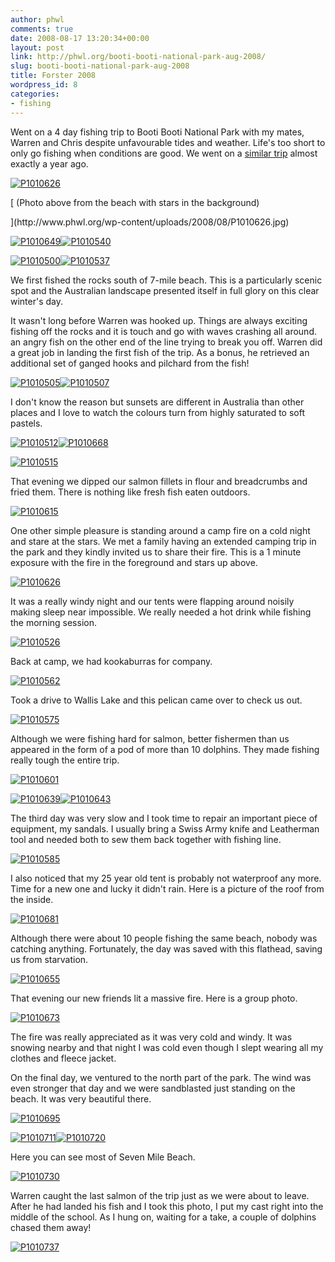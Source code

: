 ```yaml
---
author: phwl
comments: true
date: 2008-08-17 13:20:34+00:00
layout: post
link: http://phwl.org/booti-booti-national-park-aug-2008/
slug: booti-booti-national-park-aug-2008
title: Forster 2008
wordpress_id: 8
categories:
- fishing
---
```


Went on a 4 day fishing trip to Booti Booti National Park with my mates, Warren and Chris despite unfavourable tides and weather. Life's too short to only go fishing when conditions are good. We went on a [similar trip](http://www.phwl.org/forster/) almost exactly a year ago.

[![P1010626](http://www.phwl.org/wp-content/uploads/2008/08/P1010626.jpg)](http://www.phwl.org/wp-content/uploads/2008/08/P1010626.jpg)

[ (Photo above from the beach with stars in the background)
<!-- more -->](http://www.phwl.org/wp-content/uploads/2008/08/P1010626.jpg)

[![P1010649](http://www.phwl.org/wp-content/uploads/2008/08/P1010649.jpg)](http://www.phwl.org/wp-content/uploads/2008/08/P1010649.jpg)[![P1010540](http://www.phwl.org/wp-content/uploads/2008/08/P1010540.jpg)](http://www.phwl.org/wp-content/uploads/2008/08/P1010540.jpg)

[![P1010500](http://www.phwl.org/wp-content/uploads/2008/08/P1010500.jpg)](http://www.phwl.org/wp-content/uploads/2008/08/P1010500.jpg)[![P1010537](http://www.phwl.org/wp-content/uploads/2008/08/P1010537.jpg)](http://www.phwl.org/wp-content/uploads/2008/08/P1010537.jpg)

We first fished the rocks south of 7-mile beach. This is a particularly scenic spot and the Australian landscape presented itself in full glory on this clear winter's day.

It wasn't long before Warren was hooked up. Things are always exciting fishing off the rocks and it is touch and go with waves crashing all around. an angry fish on the other end of the line trying to break you off. Warren did a great job in landing the first fish of the trip. As a bonus, he retrieved an additional set of ganged hooks and pilchard from the fish!

[![P1010505](http://www.phwl.org/wp-content/uploads/2008/08/P1010505.jpg)](http://www.phwl.org/wp-content/uploads/2008/08/P1010505.jpg)[![P1010507](http://www.phwl.org/wp-content/uploads/2008/08/P1010507.jpg)](http://www.phwl.org/wp-content/uploads/2008/08/P1010507.jpg)



I don't know the reason but sunsets are different in Australia than other places and I love to watch the colours turn from highly saturated to soft pastels.

[![P1010512](http://www.phwl.org/wp-content/uploads/2008/08/P1010512.jpg)](http://www.phwl.org/wp-content/uploads/2008/08/P1010512.jpg)[![P1010668](http://www.phwl.org/wp-content/uploads/2008/08/P1010668.jpg)](http://www.phwl.org/wp-content/uploads/2008/08/P1010668.jpg)

[![P1010515](http://www.phwl.org/wp-content/uploads/2008/08/P1010515.jpg)](http://www.phwl.org/wp-content/uploads/2008/08/P1010515.jpg)

That evening we dipped our salmon fillets in flour and breadcrumbs and fried them. There is nothing like fresh fish eaten outdoors.

[![P1010615](http://www.phwl.org/wp-content/uploads/2008/08/P1010615.jpg)](http://www.phwl.org/wp-content/uploads/2008/08/P1010615.jpg)

One other simple pleasure is standing around a camp fire on a cold night and stare at the stars. We met a family having an extended camping trip in the park and they kindly invited us to share their fire. This is a 1 minute exposure with the fire in the foreground and stars up above.

[![P1010626](http://www.phwl.org/wp-content/uploads/2008/08/P1010626.jpg)](http://www.phwl.org/wp-content/uploads/2008/08/P1010626.jpg)

It was a really windy night and our tents were flapping around noisily making sleep near impossible. We really needed a hot drink while fishing the morning session.

[![P1010526](http://www.phwl.org/wp-content/uploads/2008/08/P1010526.jpg)](http://www.phwl.org/wp-content/uploads/2008/08/P1010526.jpg)

Back at camp, we had kookaburras for company.

[![P1010562](http://www.phwl.org/wp-content/uploads/2008/08/P1010562.jpg)](http://www.phwl.org/wp-content/uploads/2008/08/P1010562.jpg)

Took a drive to Wallis Lake and this pelican came over to check us out.

[![P1010575](http://www.phwl.org/wp-content/uploads/2008/08/P1010575.jpg)](http://www.phwl.org/wp-content/uploads/2008/08/P1010575.jpg)

Although we were fishing hard for salmon, better fishermen than us appeared in the form of a pod of more than 10 dolphins. They made fishing really tough the entire trip.

[![P1010601](http://www.phwl.org/wp-content/uploads/2008/08/P1010601.jpg)](http://www.phwl.org/wp-content/uploads/2008/08/P1010601.jpg)



[![P1010639](http://www.phwl.org/wp-content/uploads/2008/08/P1010639.jpg)](http://www.phwl.org/wp-content/uploads/2008/08/P1010639.jpg)[![P1010643](http://www.phwl.org/wp-content/uploads/2008/08/P1010643.jpg)](http://www.phwl.org/wp-content/uploads/2008/08/P1010643.jpg)

The third day was very slow and I took time to repair an important piece of equipment, my sandals. I usually bring a Swiss Army knife and Leatherman tool and needed both to sew them back together with fishing line.

[![P1010585](http://www.phwl.org/wp-content/uploads/2008/08/P1010585.jpg)](http://www.phwl.org/wp-content/uploads/2008/08/P1010585.jpg)

I also noticed that my 25 year old tent is probably not waterproof any more. Time for a new one and lucky it didn't rain. Here is a picture of the roof from the inside.

[![P1010681](http://www.phwl.org/wp-content/uploads/2008/08/P1010681.jpg)](http://www.phwl.org/wp-content/uploads/2008/08/P1010681.jpg)

Although there were about 10 people fishing the same beach, nobody was catching anything. Fortunately, the day was saved with this flathead, saving us from starvation.

[![P1010655](http://www.phwl.org/wp-content/uploads/2008/08/P1010655.jpg)](http://www.phwl.org/wp-content/uploads/2008/08/P1010655.jpg)

That evening our new friends lit a massive fire. Here is a group photo.

[![P1010673](http://www.phwl.org/wp-content/uploads/2008/08/P1010673.jpg)](http://www.phwl.org/wp-content/uploads/2008/08/P1010673.jpg)

The fire was really appreciated as it was very cold and windy. It was snowing nearby and that night I was cold even though I slept wearing all my clothes and fleece jacket.

On the final day, we ventured to the north part of the park. The wind was even stronger that day and we were sandblasted just standing on the beach. It was very beautiful there.

[![P1010695](http://www.phwl.org/wp-content/uploads/2008/08/P1010695.jpg)](http://www.phwl.org/wp-content/uploads/2008/08/P1010695.jpg)

[![P1010711](http://www.phwl.org/wp-content/uploads/2008/08/P1010711.jpg)](http://www.phwl.org/wp-content/uploads/2008/08/P1010711.jpg)[![P1010720](http://www.phwl.org/wp-content/uploads/2008/08/P1010720.jpg)](http://www.phwl.org/wp-content/uploads/2008/08/P1010720.jpg)

Here you can see most of Seven Mile Beach.



[![P1010730](http://www.phwl.org/wp-content/uploads/2008/08/P1010730.jpg)](http://www.phwl.org/wp-content/uploads/2008/08/P1010730.jpg)

Warren caught the last salmon of the trip just as we were about to leave. After he had landed his fish and I took this photo, I put my cast right into the middle of the school. As I hung on, waiting for a take, a couple of dolphins chased them away!

[![P1010737](http://www.phwl.org/wp-content/uploads/2008/08/P1010737.jpg)](http://www.phwl.org/wp-content/uploads/2008/08/P1010737.jpg)
